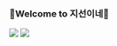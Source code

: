 
### 🌈Welcome to 지선이네🌈
<p>
  <a href="" target="_blank"><img src="https://img.shields.io/badge/Tech_Blog-DD0B78?style=flat-square&logo=GitHub%20Sponsors&logoColor=white"/></a>
<a href="mailto:ohjeesun@naver.com" target="_blank"><img src="https://img.shields.io/badge/ohjeesun@naver.com-EA4335?style=flat-square&logo=Gmail&logoColor=white"/></a>
</p>

